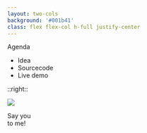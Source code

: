 ```yaml
---
layout: two-cols
background: '#001b41'
class: flex flex-col h-full justify-center
---
```

<div class="grid grid-cols-1 divide-y divide-accent-1 text-background-gray">
  <div class="text-3xl pb-4">
  Agenda
  </div>
  <ul class="pt-4">
    <li class="flex pb-2">Idea</li>
    <li class="flex pb-2">Sourcecode</li>
    <li class="flex pb-2">Live demo</li>
  </ul>
</div>

::right::

<img class="p-16 rounded-full"
  src="https://github.com/philipp-kremer.png"
/>

<div class="absolute left-780px top-120px " >
  <div class="flex rounded-full bg-accent-3 font-serif p-4 w-20 h-20 justify-center">
    <span class="self-center">
    Say you<br> 
    to me!
    </span>
  </div>
</div>


<IonosLogo left="true" />

<Footer class="text-background-gray"
  title="Copyright © 1&1 IONOS SE 2021"
  :social="[
    { type: 'gh', username: 'ionos-deploy-now' }
  ]"
/>

<!--
Icons https://icones.js.org/
-->